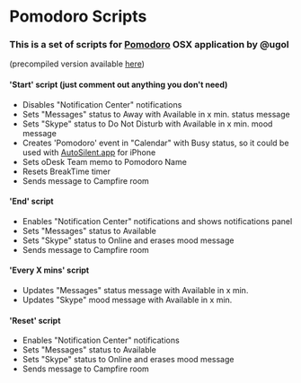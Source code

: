 Pomodoro Scripts
================

### This is a set of scripts for [Pomodoro](https://github.com/ugol/pomodoro) OSX application by @ugol
(precompiled version available [here](http://cl.ly/3Q3H333y2132))

#### 'Start' script (just comment out anything you don't need)
* Disables "Notification Center" notifications
* Sets "Messages" status to Away with Available in x min. status message
* Sets "Skype" status to Do Not Disturb with Available in x min. mood message
* Creates 'Pomodoro' event in "Calendar" with Busy status,
  so it could be used with [AutoSilent.app](http://itunes.apple.com/us/app/autosilent/id474777148?mt=8)
  for iPhone
* Sets oDesk Team memo to Pomodoro Name
* Resets BreakTime timer
* Sends message to Campfire room

#### 'End' script
* Enables "Notification Center" notifications and shows notifications panel
* Sets "Messages" status to Available
* Sets "Skype" status to Online and erases mood message
* Sends message to Campfire room

#### 'Every X mins' script
* Updates "Messages" status message with Available in x min.
* Updates "Skype" mood message with Available in x min.

#### 'Reset' script
* Enables "Notification Center" notifications
* Sets "Messages" status to Available
* Sets "Skype" status to Online and erases mood message
* Sends message to Campfire room

